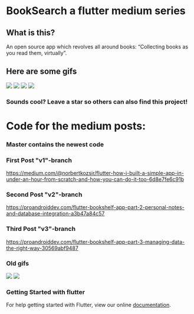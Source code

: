 # BookSearch a flutter medium series 

## What is this?
An open source app which revolves all around books: “Collecting books as you read them, virtually”.



## Here are some gifs

![](https://github.com/Norbert515/BookSearch/blob/dev/readmeAssets/fade_in_myCollection_gif.gif)
![](https://github.com/Norbert515/BookSearch/blob/dev/readmeAssets/search_gif.gif)
![](https://github.com/Norbert515/BookSearch/blob/dev/readmeAssets/unlocking_gif.gif)
![](https://github.com/Norbert515/BookSearch/blob/dev/readmeAssets/stamps.png)

### Sounds cool? Leave a star so others can also find this project!





# Code for the medium posts:

### Master contains the newest code


### First Post "v1"-branch
https://medium.com/@norbertkozsir/flutter-how-i-built-a-simple-app-in-under-an-hour-from-scratch-and-how-you-can-do-it-too-6d8e7fe6c91b

### Second Post "v2"-branch
https://proandroiddev.com/flutter-bookshelf-app-part-2-personal-notes-and-database-integration-a3b47a84c57

### Third Post "v3"-branch
https://proandroiddev.com/flutter-bookshelf-app-part-3-managing-data-the-right-way-30569abf9487



### Old gifs
![](https://github.com/Norbert515/BookSearch/blob/master/readmeAssets/first.gif)
![](https://github.com/Norbert515/BookSearch/blob/master/readmeAssets/second.gif)

### Getting Started with flutter

For help getting started with Flutter, view our online
[documentation](http://flutter.io/).
